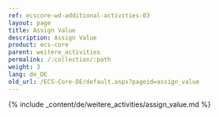 ```yaml
---
ref: ecscore-wd-additional-activities-03
layout: page
title: Assign Value
description: Assign Value
product: ecs-core
parent: weitere_activities
permalink: /:collection/:path
weight: 3
lang: de_DE
old_url: /ECS-Core-DE/default.aspx?pageid=assign_value
---
```


{% include _content/de/weitere_activities/assign_value.md %} 